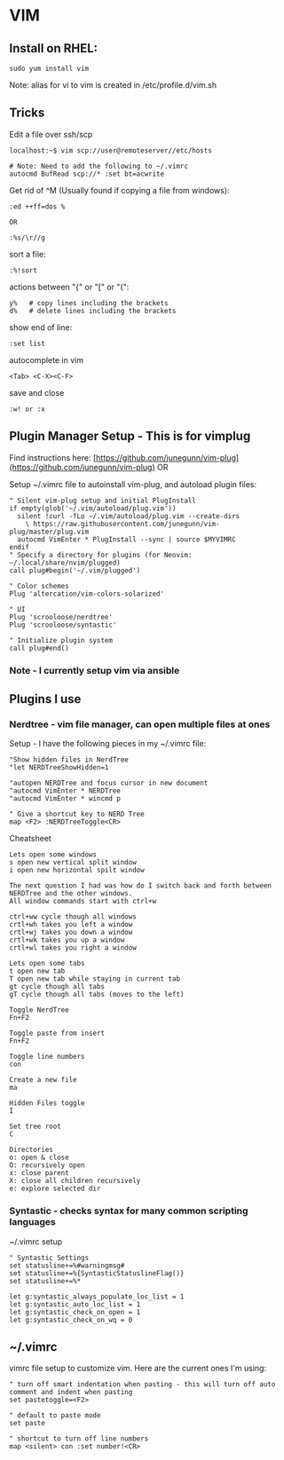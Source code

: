 # VIM

## Install on RHEL:

`sudo yum install vim`

Note: alias for vi to vim is created in /etc/profile.d/vim.sh

## Tricks

Edit a file over ssh/scp

```text
localhost:~$ vim scp://user@remoteserver//etc/hosts

# Note: Need to add the following to ~/.vimrc
autocmd BufRead scp://* :set bt=acwrite
```

Get rid of ^M \(Usually found if copying a file from windows\):

```text
:ed ++ff=dos %

OR

:%s/\r//g
```

sort a file:

```text
:%!sort
```

actions between "{" or "\[" or "\(":

```text
y%   # copy lines including the brackets
d%   # delete lines including the brackets
```

show end of line:

```text
:set list
```

autocomplete in vim

```text
<Tab> <C-X><C-F>
```

save and close

```text
:w! or :x
```

## Plugin Manager Setup - This is for vimplug

Find instructions here: [https://github.com/junegunn/vim-plug](https://github.com/junegunn/vim-plug) OR

Setup ~/.vimrc file to autoinstall vim-plug, and autoload plugin files:

```text
" Silent vim-plug setup and initial PlugInstall
if empty(glob('~/.vim/autoload/plug.vim'))
  silent !curl -fLo ~/.vim/autoload/plug.vim --create-dirs
    \ https://raw.githubusercontent.com/junegunn/vim-plug/master/plug.vim
  autocmd VimEnter * PlugInstall --sync | source $MYVIMRC
endif
" Specify a directory for plugins (for Neovim: ~/.local/share/nvim/plugged)
call plug#begin('~/.vim/plugged')

" Color schemes
Plug 'altercation/vim-colors-solarized'

" UI
Plug 'scrooloose/nerdtree'
Plug 'scrooloose/syntastic'

" Initialize plugin system
call plug#end()
```

### Note - I currently setup vim via ansible

## Plugins I use

### Nerdtree - vim file manager, can open multiple files at ones

Setup - I have the following pieces in my ~/.vimrc file:

```text
"Show hidden files in NerdTree
"let NERDTreeShowHidden=1

"autopen NERDTree and focus cursor in new document
"autocmd VimEnter * NERDTree
"autocmd VimEnter * wincmd p

" Give a shortcut key to NERD Tree
map <F2> :NERDTreeToggle<CR>
```

Cheatsheet

```text
Lets open some windows
s open new vertical split window
i open new horizontal spilt window

The next question I had was how do I switch back and forth between NERDTree and the other windows. 
All window commands start with ctrl+w

ctrl+ww cycle though all windows
crtl+wh takes you left a window
crtl+wj takes you down a window
crtl+wk takes you up a window
crtl+wl takes you right a window

Lets open some tabs
t open new tab
T open new tab while staying in current tab
gt cycle though all tabs
gT cycle though all tabs (moves to the left)

Toggle NerdTree
Fn+F2

Toggle paste from insert
Fn+F2

Toggle line numbers
con

Create a new file
ma

Hidden Files toggle
I

Set tree root
C

Directories
o: open & close
O: recurs­ively open
x: close parent
X: close all children recurs­ively
e: explore selected dir
```

### Syntastic - checks syntax for many common scripting languages

~/.vimrc setup

```text
" Syntastic Settings
set statusline+=%#warningmsg#
set statusline+=%{SyntasticStatuslineFlag()}
set statusline+=%*

let g:syntastic_always_populate_loc_list = 1
let g:syntastic_auto_loc_list = 1
let g:syntastic_check_on_open = 1
let g:syntastic_check_on_wq = 0
```

## ~/.vimrc

vimrc file setup to customize vim. Here are the current ones I'm using:

```text
" turn off smart indentation when pasting - this will turn off auto comment and indent when pasting
set pastetoggle=<F2>

" default to paste mode
set paste

" shortcut to turn off line numbers
map <silent> con :set number!<CR>
```

